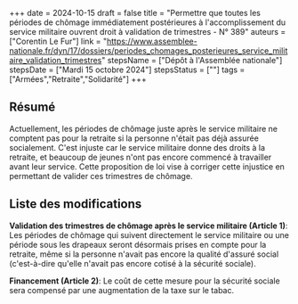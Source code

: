 +++
date = 2024-10-15
draft = false
title = "Permettre que toutes les périodes de chômage immédiatement postérieures à l'accomplissement du service militaire ouvrent droit à validation de trimestres - N° 389"
auteurs = ["Corentin Le Fur"]
link = "https://www.assemblee-nationale.fr/dyn/17/dossiers/periodes_chomages_posterieures_service_militaire_validation_trimestres"
stepsName = ["Dépôt à l'Assemblée nationale"]
stepsDate = ["Mardi 15 octobre 2024"]
stepsStatus = [""]
tags = ["Armées","Retraite","Solidarité"]
+++

## Résumé

Actuellement, les périodes de chômage juste après le service militaire ne comptent pas pour la retraite si la personne n'était pas déjà assurée socialement. C'est injuste car le service militaire donne des droits à la retraite, et beaucoup de jeunes n'ont pas encore commencé à travailler avant leur service. Cette proposition de loi vise à corriger cette injustice en permettant de valider ces trimestres de chômage.

## Liste des modifications

**Validation des trimestres de chômage après le service militaire (Article 1)**: Les périodes de chômage qui suivent directement le service militaire ou une période sous les drapeaux seront désormais prises en compte pour la retraite, même si la personne n'avait pas encore la qualité d'assuré social (c'est-à-dire qu'elle n'avait pas encore cotisé à la sécurité sociale).

**Financement (Article 2)**: Le coût de cette mesure pour la sécurité sociale sera compensé par une augmentation de la taxe sur le tabac.
